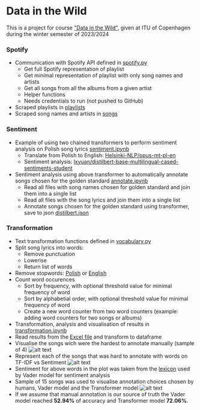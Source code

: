 # Data in the Wild
This is a project for course ["Data in the Wild"](https://learnit.itu.dk/course/view.php?id=3022252), given at ITU of Copenhagen during the winter semester of 2023/2024

### Spotify
- Communication with Spotify API defined in [spotify.py](Spotify/spotify.py)  
  - Get full Spotify representation of playlist
  - Get minimal representation of playlist with only song names and artists
  - Get all songs from all the albums from a given artist
  - Helper functions
  - Needs credentials to run (not pushed to GitHub)
- Scraped playlists in [playlists](Spotify/playlists)
- Scraped song names and artists in [songs](Spotify/songs)

### Sentiment 
- Example of using two chained transformers to perform sentiment analysis on Polish song lyrics [sentiment.ipynb](Sentiment/sentiment.ipynb)
  - Translate from Polish to English:  [Helsinki-NLP/opus-mt-pl-en](https://huggingface.co/Helsinki-NLP/)
  - Sentiment analysis: [lxyuan/distilbert-base-multilingual-cased-sentiments-student](https://huggingface.co/lxyuan/distilbert-base-multilingual-cased-sentiments-student)
- Sentiment analysis using above transformer to automatically annotate songs chosen for the golden standard [annotate.ipynb](Sentiment/annotate.ipynb)
  - Read all files with song names chosen for golden standard and join them into a single list
  - Read all files with the song lyrics and join them into a single list
  - Annotate songs chosen for the golden standard using transformer, save to json [distilbert.json](Transformation/distilbert.json)


### Transformation
- Text transformation functions defined in [vocabulary.py](Transformation/vocabulary.py)
- Split song lyrics into words: 
    - Remove punctuation
    - Lowerise
    - Return list of words
- Remove stopwords: [Polish](Transformation/polish.stopwords.txt) or [English](Transformation/english.stopwords.txt)
- Count word occurences
    - Sort by frequency, with optional threshold value for minimal frequency of word
    - Sort by alphabetial order, with optional threshold value for minimal frequency of word
    - Create a new word counter from two word counters (example: adding word counters for two songs or albums)
- Transformation, analysis and visualisation of results in [transformation.ipynb](Transformation/transformation.ipynb)
- Read results from the [Excel file](Transformation/golden_standard.xlsx) and transform to dataframe
- Visualise the songs wich were the hardest to annotate manually (sample of 4)
![alt text](Transformation/plots/annotation_disagreement.png)
- Represent each of the songs that was hard to annotate with words on TF-IDF vs Sentiment
![alt text](Transformation/plots/sugar-maroon_5.png)
- Sentiment for above words in the plot was taken from the [lexicon](Transformation/vader_lexicon.txt) used by Vader model for sentiment analysis
- Sample of 15 songs was used to visualise annotation choices chosen by humans, Vader model and the Transformer model
![alt text](Transformation/plots/manual_distilber_vader.png)
- If we assume that manual annotation is our source of truth the Vader model reached **52.94%** of accuracy and Transformer model **72.06%**.
